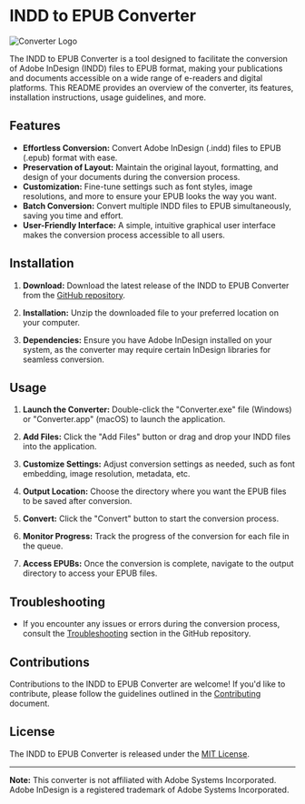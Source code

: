 # INDD to EPUB Converter

![Converter Logo](converter_logo.png)

The INDD to EPUB Converter is a tool designed to facilitate the conversion of Adobe InDesign (INDD) files to EPUB format, making your publications and documents accessible on a wide range of e-readers and digital platforms. This README provides an overview of the converter, its features, installation instructions, usage guidelines, and more.

## Features

- **Effortless Conversion:** Convert Adobe InDesign (.indd) files to EPUB (.epub) format with ease.
- **Preservation of Layout:** Maintain the original layout, formatting, and design of your documents during the conversion process.
- **Customization:** Fine-tune settings such as font styles, image resolutions, and more to ensure your EPUB looks the way you want.
- **Batch Conversion:** Convert multiple INDD files to EPUB simultaneously, saving you time and effort.
- **User-Friendly Interface:** A simple, intuitive graphical user interface makes the conversion process accessible to all users.

## Installation

1. **Download:** Download the latest release of the INDD to EPUB Converter from the [GitHub repository](https://github.com/username/indd-to-epub-converter/releases).

2. **Installation:** Unzip the downloaded file to your preferred location on your computer.

3. **Dependencies:** Ensure you have Adobe InDesign installed on your system, as the converter may require certain InDesign libraries for seamless conversion.

## Usage

1. **Launch the Converter:** Double-click the "Converter.exe" file (Windows) or "Converter.app" (macOS) to launch the application.

2. **Add Files:** Click the "Add Files" button or drag and drop your INDD files into the application.

3. **Customize Settings:** Adjust conversion settings as needed, such as font embedding, image resolution, metadata, etc.

4. **Output Location:** Choose the directory where you want the EPUB files to be saved after conversion.

5. **Convert:** Click the "Convert" button to start the conversion process.

6. **Monitor Progress:** Track the progress of the conversion for each file in the queue.

7. **Access EPUBs:** Once the conversion is complete, navigate to the output directory to access your EPUB files.

## Troubleshooting

- If you encounter any issues or errors during the conversion process, consult the [Troubleshooting](https://github.com/username/indd-to-epub-converter/wiki/Troubleshooting) section in the GitHub repository.

## Contributions

Contributions to the INDD to EPUB Converter are welcome! If you'd like to contribute, please follow the guidelines outlined in the [Contributing](https://github.com/username/indd-to-epub-converter/blob/main/CONTRIBUTING.md) document.

## License

The INDD to EPUB Converter is released under the [MIT License](https://github.com/username/indd-to-epub-converter/blob/main/LICENSE).

---

**Note:** This converter is not affiliated with Adobe Systems Incorporated. Adobe InDesign is a registered trademark of Adobe Systems Incorporated.
